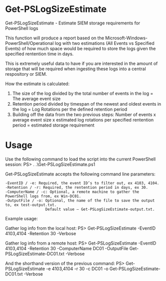 # Get-PSLogSizeEstimate
Get-PSLogSizeEstimate - Estimate SIEM storage requirements for PowerShell logs

This function will produce a report based on the Microsoft-Windows-PowerShell/Operational
log with two estimations (All Events vs Specified Events) of how much space would be 
required to store the logs given the specified rentention time in days.

This is extremely useful data to have if you are interested in the amount of storage 
that will be required when ingesting these logs into a central respository or SIEM.

How the estimate is calculated:
1. The size of the log divided by the total number of events in the log = The average event size
2. Retention period divided by timespan of the newest and oldest events in the log = Log Rotations per
   the defined retention period 
3. Building off the data from the two previous steps:
   Number of events x average event size x estimated log rotations per specified rentention period = 
   estimated storage requirement

# Usage

Use the following command to load the script into the current PowerShell session:
PS> . .\Get-PSLogSizeEstimate.ps1

Get-PSLogSizeEstimate accepts the following command line parameters:

    -EventID / -e: Required, the event ID’s to filter out, ex 4103, 4104.
    -Retention / -r: Required, the rentention period in days, ex 30.
    -ComputerName / -c: Optional, a remote machine to gather the PowerShell logs from, ex Win-DC01.
    -OutputFile / -o: Optional, the name of the file to save the output to, ex test-output.txt.
                      Default value – Get-PSLogSizeEstimate-output.txt.

Example usage:

Gather log info from the local host:
PS> Get-PSLogSizeEstimate -EventID 4103,4104 -Retention 30 -Verbose

Gather log info from a remote host:
PS> Get-PSLogSizeEstimate -EventID 4103,4104 -Retention 30 -ComputerName DC01 -OutputFile Get-PSLogSizeEstimate-DC01.txt -Verbose

And the shorthand version of the previous command:
PS> Get-PSLogSizeEstimate -e 4103,4104 -r 30 -c DC01 -o Get-PSLogSizeEstimate-DC01.txt -Verbose


